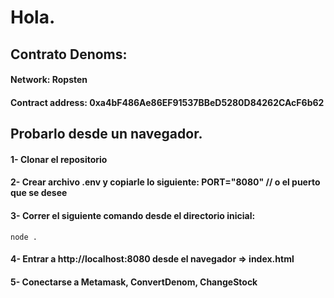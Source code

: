 # Hola. 
## Contrato Denoms: 
#### Network: Ropsten 
#### Contract address: 0xa4bF486Ae86EF91537BBeD5280D84262CAcF6b62

## Probarlo desde un navegador. 
#### 1- Clonar el repositorio 
#### 2- Crear archivo .env  y copiarle lo siguiente: PORT="8080" // o el puerto que se desee
#### 3- Correr el siguiente comando desde el directorio inicial:
  `node .`

#### 4- Entrar a http://localhost:8080 desde el navegador => index.html
#### 5- Conectarse a Metamask, ConvertDenom, ChangeStock
